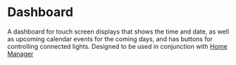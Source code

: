 # Dashboard

A dashboard for touch screen displays that shows the time and date, as well as
upcoming calendar events for the coming days, and has buttons for controlling
connected lights. Designed to be used in conjunction with [Home Manager](https://github.com/Lightning3105/home_manager "Home Manager")
